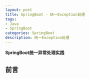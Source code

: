 ```yaml
---
layout: post
title: SpringBoot - 统一Exception处理
tags:
- Java
- SpringBoot
categories: SpringBoot
description: 统一Exception处理
---  
```

**SpringBoot统一异常处理实践**

<!-- more -->
## 前言
